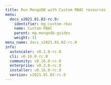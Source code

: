 ```yaml
---
title: Run MongoDB with Custom RBAC resources
menu:
  docs_v2021.01.02-rc.0:
    identifier: mg-custom-rbac
    name: Custom RBAC
    parent: mg-mongodb-guides
    weight: 31
menu_name: docs_v2021.01.02-rc.0
info:
  autoscaler: v0.1.0-rc.0
  cli: v0.16.0-rc.0
  community: v0.16.0-rc.0
  enterprise: v0.3.0-rc.0
  installer: v0.16.0-rc.0
  version: v2021.01.02-rc.0
---
```


